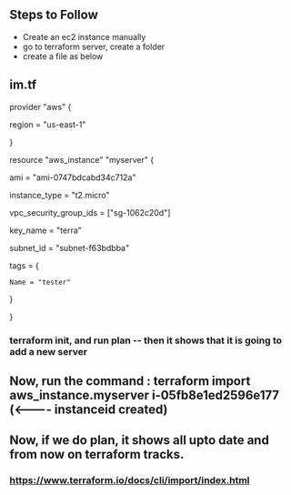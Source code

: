 ## Steps to Follow
* Create an ec2 instance manually
* go to terraform server, create a folder
* create a file as below

## im.tf


provider "aws" {

  region = "us-east-1"
  
}


resource "aws_instance" "myserver" {

  ami                    = "ami-0747bdcabd34c712a"
  
  instance_type          = "t2.micro"
  
  vpc_security_group_ids = ["sg-1062c20d"]
  
  key_name               = "terra"
  
  subnet_id              = "subnet-f63bdbba"
  

  tags =  {
  
    Name = "tester"
    
  }
  
}


### terraform init, and run plan -- then it shows that it is going to add a new server

## Now, run the command : terraform import aws_instance.myserver i-05fb8e1ed2596e177 (<---- instanceid created)

## Now, if we do plan, it shows all upto date and from now on terraform tracks. 






### https://www.terraform.io/docs/cli/import/index.html
